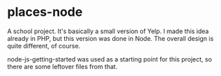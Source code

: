 # places-node

A school project. It's basically a small version of Yelp. I made this idea already in PHP, but this version was done in Node. The overall design is quite different, of course.

node-js-getting-started was used as a starting point for this project, so there are some leftover files from that.
